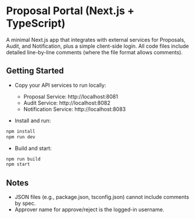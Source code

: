 # Proposal Portal (Next.js + TypeScript)

A minimal Next.js app that integrates with external services for Proposals, Audit, and Notification, plus a simple client-side login. All code files include detailed line-by-line comments (where the file format allows comments).

## Getting Started

- Copy your API services to run locally:
  - Proposal Service: http://localhost:8081
  - Audit Service: http://localhost:8082
  - Notification Service: http://localhost:8083

- Install and run:

```bash
npm install
npm run dev
```

- Build and start:

```bash
npm run build
npm start
```

## Notes
- JSON files (e.g., package.json, tsconfig.json) cannot include comments by spec.
- Approver name for approve/reject is the logged-in username.

